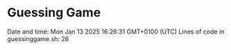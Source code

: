 # Guessing Game

Date and time: Mon Jan 13 2025 16:26:31 GMT+0100 (UTC)
Lines of code in guessinggame.sh: 26

